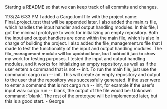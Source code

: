 Starting a README so that we can keep track of all commits and changes. 

11/3/24 6:33 PM
I added a Cargo.toml file with the project name: Final_project_test that will be appended later. I also added the main.rs file, which handles the input handler and output handling modules. In this file, I got the minimal prototype to work for initializing
an empty repository. Both the input and output handlers are done within the main file, which is also in charge of building the project. I also added the file_management.rs file that I made to test the functionality of the input and output handling modules.
The file_management module will be updated later, but I added it just to show my work for testing purposes. I tested the input and output handling modules, and it works for initializing an empty repository, as well as if the user enters a command
that is not -- init. To run the main file, just use the command: cargo run -- init. This will create an empty repository and output to the user that the repository was successfully generated. If the user were to enter a command that is not 
cargo run -- init, for example if the user's input was: cargo run -- blank, the output of the file would be: Unknown command: 'blank'. The rest of the prototype will be implemented later, but this is a good start. - George
